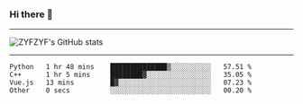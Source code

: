 ### Hi there 👋

-------

<!--

- 🔭 I’m currently working on ...
- 🌱 I’m currently learning Rust
- 👯 I’m looking to collaborate on ...
- 🤔 I’m looking for help with ...
- 💬 Ask me about ...
- 📫 How to reach me: ...
- 😄 Pronouns: ...
- ⚡ Fun fact: ...

-------
-->

![ZYFZYF's GitHub stats](https://github-readme-stats.vercel.app/api?username=ZYFZYF)


-------

<!--START_SECTION:waka-->

```text
Python   1 hr 48 mins    ██████████████▒░░░░░░░░░░   57.51 %
C++      1 hr 5 mins     ████████▓░░░░░░░░░░░░░░░░   35.05 %
Vue.js   13 mins         █▓░░░░░░░░░░░░░░░░░░░░░░░   07.23 %
Other    0 secs          ░░░░░░░░░░░░░░░░░░░░░░░░░   00.20 %
```

<!--END_SECTION:waka-->


